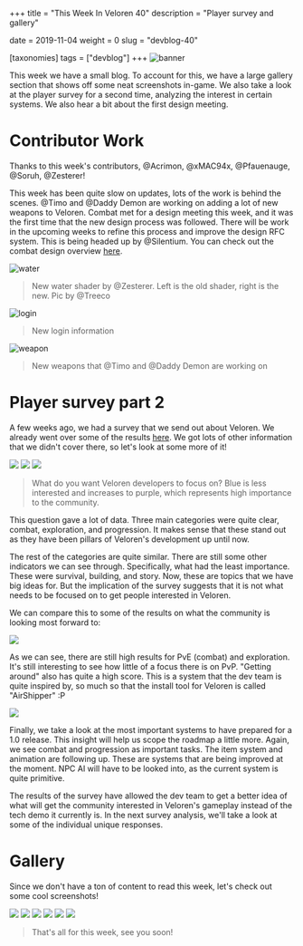 +++
title = "This Week In Veloren 40"
description = "Player survey and gallery"

date = 2019-11-04
weight = 0
slug = "devblog-40"

[taxonomies]
tags = ["devblog"]
+++
![banner](https://images-ext-2.discordapp.net/external/VZag9-bnpvLZ0B5946GIVksoyqVwRtoZAXsUh4RshLo/%3Fwidth%3D1226%26height%3D702/https/media.discordapp.net/attachments/523568428905398283/640537991244414976/screenshot_1572786538932.png?width=1195&height=685)

This week we have a small blog. To account for this, we have a large gallery section that shows off some neat screenshots in-game. We also take a look at the player survey for a second time, analyzing the interest in certain systems. We also hear a bit about the first design meeting.

# Contributor Work

Thanks to this week's contributors, @Acrimon, @xMAC94x, @Pfauenauge, @Soruh, @Zesterer!

This week has been quite slow on updates, lots of the work is behind the scenes. @Timo and @Daddy Demon are working on adding a lot of new weapons to Veloren. Combat met for a design meeting this week, and it was the first time that the new design process was followed. There will be work in the upcoming weeks to refine this process and improve the design RFC system. This is being headed up by @Silentium. You can check out the combat design overview [here](https://docs.google.com/document/d/1YGKIY5-NEnl_P39KjxJLZoGRQWNB0X970-rPADBO7BM/edit?usp=sharing).

![water](https://cdn.discordapp.com/attachments/523568428905398283/640522609661968394/unknown.png)

> New water shader by @Zesterer. Left is the old shader, right is the new. Pic by @Treeco

![login](https://cdn.discordapp.com/attachments/449660795857403905/639919039317016607/unknown.png)

> New login information

![weapon](https://cdn.discordapp.com/attachments/597826574095613962/640570480839098369/unknown.png)

> New weapons that @Timo and @Daddy Demon are working on

# Player survey part 2

A few weeks ago, we had a survey that we send out about Veloren. We already went over some of the results [here](https://veloren.net/devblog-36/). We got lots of other information that we didn't cover there, so let's look at some more of it!

![](https://cdn.discordapp.com/attachments/541307708146581519/636383398406914058/unknown.png)
![](https://cdn.discordapp.com/attachments/541307708146581519/636384150999400459/unknown.png)
![](https://cdn.discordapp.com/attachments/541307708146581519/636384004567859220/unknown.png)

> What do you want Veloren developers to focus on? Blue is less interested and increases to purple, which represents high importance to the community.

This question gave a lot of data. Three main categories were quite clear, combat, exploration, and progression. It makes sense that these stand out as they have been pillars of Veloren's development up until now.

The rest of the categories are quite similar. There are still some other indicators we can see through. Specifically, what had the least importance. These were survival, building, and story. Now, these are topics that we have big ideas for. But the implication of the survey suggests that it is not what needs to be focused on to get people interested in Veloren.

We can compare this to some of the results on what the community is looking most forward to:

![](https://cdn.discordapp.com/attachments/541307708146581519/641723631952723979/unknown.png)

As we can see, there are still high results for PvE (combat) and exploration. It's still interesting to see how little of a focus there is on PvP. "Getting around" also has quite a high score. This is a system that the dev team is quite inspired by, so much so that the install tool for Veloren is called "AirShipper" :P

![](https://cdn.discordapp.com/attachments/541307708146581519/641724508738158600/unknown.png)

Finally, we take a look at the most important systems to have prepared for a 1.0 release. This insight will help us scope the roadmap a little more. Again, we see combat and progression as important tasks. The item system and animation are following up. These are systems that are being improved at the moment. NPC AI will have to be looked into, as the current system is quite primitive.

The results of the survey have allowed the dev team to get a better idea of what will get the community interested in Veloren's gameplay instead of the tech demo it currently is. In the next survey analysis, we'll take a look at some of the individual unique responses.

# Gallery

Since we don't have a ton of content to read this week, let's check out some cool screenshots!

![](https://cdn.discordapp.com/attachments/634860358623821835/638731902198743050/screenshot_1572355812991.png)
![](https://media.discordapp.net/attachments/634860358623821835/640311797131378688/unknown.png?width=1322&height=684)
![](https://media.discordapp.net/attachments/634860358623821835/640312193207894033/unknown.png?width=1321&height=685)
![](https://media.discordapp.net/attachments/634860358623821835/641240747181473802/screenshot_1572953979661.png?width=1291&height=684)
![](https://media.discordapp.net/attachments/634860358623821835/641287634546851862/unknown.png?width=1216&height=684)
![](https://media.discordapp.net/attachments/634860358623821835/641291542429958167/unknown.png?width=1216&height=684)

> That's all for this week, see you soon!